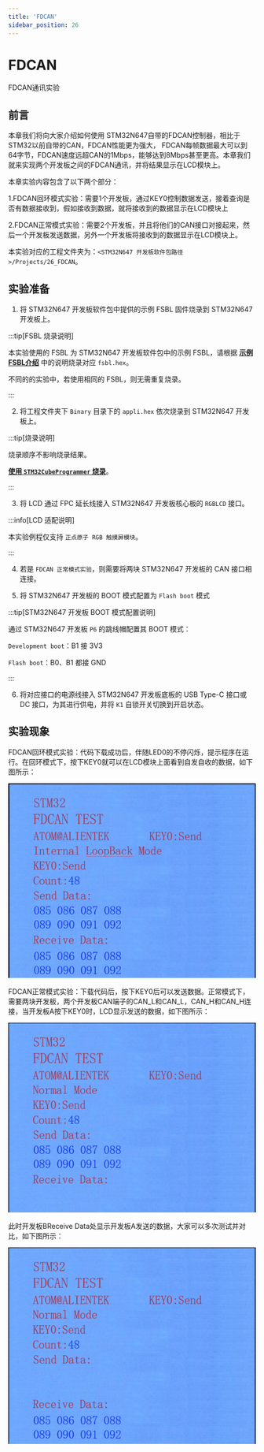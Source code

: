 ```yaml
---
title: 'FDCAN'
sidebar_position: 26
---
```


# FDCAN

FDCAN通讯实验

## 前言

本章我们将向大家介绍如何使用 STM32N647自带的FDCAN控制器，相比于STM32以前自带的CAN，FDCAN性能更为强大， FDCAN每帧数据最大可以到64字节，FDCAN速度远超CAN的1Mbps，能够达到8Mbps甚至更高。本章我们就来实现两个开发板之间的FDCAN通讯，并将结果显示在LCD模块上。

本章实验内容包含了以下两个部分：

1.FDCAN回环模式实验：需要1个开发板，通过KEY0控制数据发送，接着查询是否有数据接收到，假如接收到数据，就将接收到的数据显示在LCD模块上

2.FDCAN正常模式实验：需要2个开发板，并且将他们的CAN接口对接起来，然后一个开发板发送数据，另外一个开发板将接收到的数据显示在LCD模块上。

本实验对应的工程文件夹为：`<STM32N647 开发板软件包路径>/Projects/26_FDCAN`。

## 实验准备

1. 将 STM32N647 开发板软件包中提供的示例 FSBL 固件烧录到 STM32N647 开发板上。

:::tip[FSBL 烧录说明]

本实验使用的 FSBL 为 STM32N647 开发板软件包中的示例 FSBL，请根据 [**示例 FSBL介绍**](../start-guide/software-package/software-package.md#fsbl) 中的说明烧录对应 `fsbl.hex`。

不同的的实验中，若使用相同的 FSBL，则无需重复烧录。

:::

2. 将工程文件夹下 `Binary` 目录下的 `appli.hex` 依次烧录到 STM32N647 开发板上。

:::tip[烧录说明]

烧录顺序不影响烧录结果。

[**使用 `STM32CubeProgrammer` 烧录**](../start-guide/start-development/step-by-step.md#step-3-使用-stm32cubeprogrammer-烧录)。

:::

3. 将 LCD 通过 FPC 延长线接入 STM32N647 开发板核心板的 `RGBLCD` 接口。

:::info[LCD 适配说明]

本实验例程仅支持 `正点原子 RGB 触摸屏模块`。

:::

4. 若是 `FDCAN 正常模式实验`，则需要将两块 STM32N647 开发板的 CAN 接口相连接。

5. 将 STM32N647 开发板的 BOOT 模式配置为 `Flash boot` 模式

:::tip[STM32N647 开发板 BOOT 模式配置说明]

通过 STM32N647 开发板 `P6` 的跳线帽配置其 BOOT 模式：

`Development boot`：B1 接 3V3

`Flash boot`：B0、B1 都接 GND

:::

6. 将对应接口的电源线接入 STM32N647 开发板底板的 USB Type-C 接口或 DC 接口，为其进行供电，并将 `K1` 自锁开关切换到开启状态。

## 实验现象

FDCAN回环模式实验：代码下载成功后，伴随LED0的不停闪烁，提示程序在运行。在回环模式下，按下KEY0就可以在LCD模块上面看到自发自收的数据，如下图所示：

![02](./img/26.png)

FDCAN正常模式实验：下载代码后，按下KEY0后可以发送数据。正常模式下，需要两块开发板，两个开发板CAN端子的CAN_L和CAN_L，CAN_H和CAN_H连接，当开发板A按下KEY0时，LCD显示发送的数据，如下图所示：

![02](./img/27.png)

此时开发板BReceive Data处显示开发板A发送的数据，大家可以多次测试并对比，如下图所示：

![02](./img/28.png)